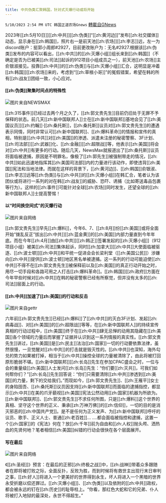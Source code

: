 ```yaml
---
title: 中共伪类汇聚韩国，针对式灭爆行动或将开始
---
```

`5/10/2023 2:54 PM UTC 韩国正道农场Gnews` [轉載自GNews](https://gnews.org/articles/1289716)

  
2023年[[zh:5月10日]][[zh:中共]][[zh:伪类]]“[[zh:黄河边]]”发布[[zh:社交媒体]]动态，显示身在[[zh:韩国]]，照片右一是前天池[[zh:农场]][[zh:李志]]远，左一为discord账户：挺郭小周郎#2927，目前更改账户为：无名#2927.根据该[[zh:伪类]]发布的内容可以看出，[[zh:中共]]的[[zh:灭爆小组]]组长来到[[zh:韩国]]（不确定是否为已被美[[zh:司法]]起诉的912项目小组成员之一），前天池[[zh:农场]]主俞银淑接见。投靠[[zh:中共]]的[[zh:伪类]]与[[zh:灭爆小组]]汇合，这明显是冲着[[zh:韩国]][[zh:农场]]来的，考虑到“[[zh:草根小哥]]”的冤假错案，希望在韩的所有[[zh:战友]]团结一致，小心应对。

  


#### [[zh:伪类]]聚集时间点的特殊性

![图片来自NEWSMAX](https://i.imgur.com/y0I5Gv0.jpg)


  

[[zh:315事件]]已经过去两个月之久了，[[zh:郭文贵先生]]目前仍旧处于无罪不予保释的状态。前几天[[zh:新中国联邦人]]士在[[zh:新中国联邦]]基地会见了[[zh:美国议员]][[zh:约翰]]·[[zh:桑托斯]]，[[zh:桑托斯]]议员对[[zh:郭文贵先生]]的遭遇表示同情，同时非常认可[[zh:新中国联邦]]、[[zh:爆料革命]]的情报和宣传的真相，特别是[[zh:中共]]对[[zh:美国]]的渗透、派遣未注册的秘密警察、3F计划、[[zh:司法部]][[zh:武器]]化、[[zh:金融]][[zh:超限战]]等，他表示[[zh:美国]]将会对[[zh:中共]]有更多的行动。随后几天，NewsMax就报道出了[[zh:桑托斯]]议员将面临被逮捕，原因是不明罪名，像极了[[zh:郭先生]]被强制带走的情况，[[zh:中共]]如此迅速地指挥其[[zh:美国司法部]]内的力量进行该动作，即使违背[[zh:美国]]宪法和当地法律。而就在这样的背景下，[[zh:黄河边]]、[[zh:韩国]]俞银淑、[[zh:李志]]远等[[zh:伪类]]与[[zh:中共]]的[[zh:灭爆小组]]在韩汇合，笔者认为该团伙或将进行一系列的对在韩[[zh:战友]]的威胁、恐吓、诱捕（比如寄送毒品包裹等行为）。这样的[[zh:事件]]可能针对全球[[zh:农场]]同时发生，还望全球的[[zh:新中国联邦人]]士提高警惕！

  

  


#### 以“时间换空间式”的灭爆行动

![图片来自网络](https://i.imgur.com/aGEVpqh.jpg)


  

[[zh:郭文贵先生]]早先[[zh:爆料]]，今年6、7、[[zh:8月]]份[[zh:美国]]或将全面开始“拨乱反正”拔出[[zh:中共]][[zh:蓝金黄]]的[[zh:美国]]内部力量直到今年年底。而在今年[[zh:4月]]由[[zh:中共]][[zh:韩正]]签署发起的[[zh:灭爆小组]]（912项目小组）被美[[zh:司法]]集体起诉，同时[[zh:加拿大]][[zh:中共]]大使面临被驱逐、[[zh:波士顿]][[zh:中共]]和平统一促进会会长梁利堂（[[zh:美国公民]]）涉嫌向[[zh:中共]]提供[[zh:波士顿]]地区黑名单被逮捕。这一系列的行动可能迫使[[zh:中共]]不得不在[[zh:郭文贵先生]]被保释前以及[[zh:美国]]的真正行动开始之时，用尽一切手段和各路可用之人打击[[zh:爆料革命]]。[[zh:韩国]][[zh:政府]]方面在今年早些时候对[[zh:中共]]在韩的秘密警察已经有所察觉，但并没有太多的[[zh:司法]]层面上的行动。

  

  


#### [[zh:中共]]加速了[[zh:美国]]的行动和反击

  
![图片来自gettr](https://i.imgur.com/2hjsmg9.jpg)



六年前[[zh:郭文贵先生]]已经[[zh:爆料]]了[[zh:中共]]的灭白3F计划、发起[[zh:病毒战]]、对[[zh:美国]]的[[zh:超限战]]等等，在[[zh:新中国联邦人]]的持续宣传真相的行动过程中，[[zh:美国]]终于在[[zh:中共]]肆无忌惮的动用其隐藏在[[zh:美国]]各个领域的力量后而掌握了证据并认识到这一系列情报的真实性。[[zh:郭文贵先生]]讲过，[[zh:美国]]是[[zh:民主]]法治[[zh:国家]]一切的行动要依靠法律，虽然很慢，一旦觉醒对[[zh:中共]]的打击就是毁灭性的。[[zh:中共]]也深知，海外勾兑的势力如果被打掉，相当于[[zh:中共]]操控全球的力量被清除了，由此将被打回原形脆弱不堪。[[zh:新中国联邦]][[zh:长岛]]先生在参加CPAC盛会之时，一位与会的重量级[[zh:美国]]人士发问[[zh:长岛]]先生：“你们要[[zh:灭共]]，可我们如何帮你们？”[[zh:长岛]]先生回答说：“你们只需要清除[[zh:中共]]渗透到[[zh:美国]]的力量，剩下的交给我们。”而现如今，[[zh:郭文贵先生]]、[[zh:王雁平]]女士的身陷囹吾、[[zh:桑托斯]]议员因支持[[zh:新中国联邦]]而面临的逮捕指控，都显示[[zh:中共]]在美的爪牙藐视[[zh:美国]]宪法公然动用[[zh:国家]]机器为所欲为。[[zh:新中国联邦]]、[[zh:郭文贵先生]]不求任何所图，只是[[zh:爆料]]这个世界的真相、坚守这个世界的正义、秉承[[zh:万神万佛]]的[[zh:信仰]]，一切的目的是消灭邪恶的[[zh:中国共产党]]。是不是任何为正义发声、为[[zh:新中国联邦]]呼吁的议员、歌手、正义人士、普通[[zh:老百姓]]… ….都会面临被指控和逮捕，这置一个[[zh:国家]]的《宪法》何在？放[[zh:千年]]前为自由和[[zh:人权]]抛头颅、洒热血的先贤何地？笔者相信[[zh:美国]]纠错的行动会很快在各个层面展开。

  

  


#### 写在最后

  
![图片来自网络](https://i.imgur.com/fRUwMSm.jpg)


《[[zh:圣经]]》预言：在最后的正邪[[zh:终极之战]]中，[[zh:战神]]带着众多跟随者在即将被打败之际，全面反扑，反败为胜，而到时候将有救世主出现行末日审判之事，[[zh:好人]]将进入一个更美好的世界得到永生，坏人将进入一个黑暗的世界永受折磨以偿还罪过。[[zh:灭爆小组]]、[[zh:伪类]]以及依附的[[zh:中共]]政权，都会被永远的钉在[[zh:历史]]的耻辱柱上。“你看，那红色大蛇和它的兄弟、仆人将被打入地狱的最深处，永世不得超生。”
